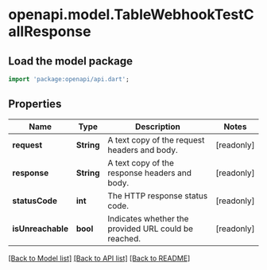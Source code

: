 # openapi.model.TableWebhookTestCallResponse

## Load the model package
```dart
import 'package:openapi/api.dart';
```

## Properties
Name | Type | Description | Notes
------------ | ------------- | ------------- | -------------
**request** | **String** | A text copy of the request headers and body. | [readonly] 
**response** | **String** | A text copy of the response headers and body. | [readonly] 
**statusCode** | **int** | The HTTP response status code. | [readonly] 
**isUnreachable** | **bool** | Indicates whether the provided URL could be reached. | [readonly] 

[[Back to Model list]](../README.md#documentation-for-models) [[Back to API list]](../README.md#documentation-for-api-endpoints) [[Back to README]](../README.md)


